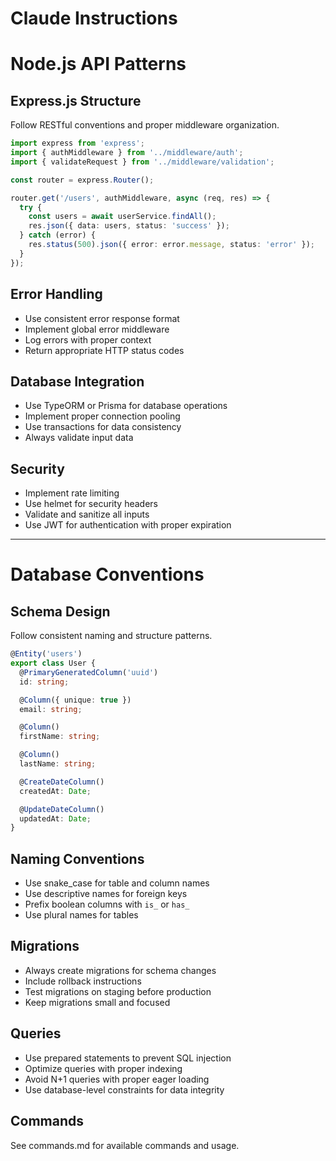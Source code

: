 # Claude Instructions

# Node.js API Patterns

## Express.js Structure
Follow RESTful conventions and proper middleware organization.

```typescript
import express from 'express';
import { authMiddleware } from '../middleware/auth';
import { validateRequest } from '../middleware/validation';

const router = express.Router();

router.get('/users', authMiddleware, async (req, res) => {
  try {
    const users = await userService.findAll();
    res.json({ data: users, status: 'success' });
  } catch (error) {
    res.status(500).json({ error: error.message, status: 'error' });
  }
});
```

## Error Handling
- Use consistent error response format
- Implement global error middleware
- Log errors with proper context
- Return appropriate HTTP status codes

## Database Integration
- Use TypeORM or Prisma for database operations
- Implement proper connection pooling
- Use transactions for data consistency
- Always validate input data

## Security
- Implement rate limiting
- Use helmet for security headers
- Validate and sanitize all inputs
- Use JWT for authentication with proper expiration

---

# Database Conventions

## Schema Design
Follow consistent naming and structure patterns.

```typescript
@Entity('users')
export class User {
  @PrimaryGeneratedColumn('uuid')
  id: string;

  @Column({ unique: true })
  email: string;

  @Column()
  firstName: string;

  @Column()
  lastName: string;

  @CreateDateColumn()
  createdAt: Date;

  @UpdateDateColumn()
  updatedAt: Date;
}
```

## Naming Conventions
- Use snake_case for table and column names
- Use descriptive names for foreign keys
- Prefix boolean columns with `is_` or `has_`
- Use plural names for tables

## Migrations
- Always create migrations for schema changes
- Include rollback instructions
- Test migrations on staging before production
- Keep migrations small and focused

## Queries
- Use prepared statements to prevent SQL injection
- Optimize queries with proper indexing
- Avoid N+1 queries with proper eager loading
- Use database-level constraints for data integrity

## Commands

See commands.md for available commands and usage.
